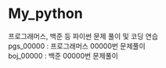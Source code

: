 # My_python
프로그래머스, 백준 등 파이썬 문제 풀이 및 코딩 연습
<br/>
pgs_00000 : 프로그래머스 00000번 문제풀이<br/>
boj_00000 : 백준 00000번 문제풀이<br/>
